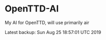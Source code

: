 # OpenTTD-AI
My AI for OpenTTD, will use primarily air

Latest backup: Sun Aug 25 18:57:01 UTC 2019
